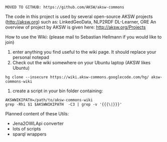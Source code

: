
```
MOVED TO GITHUB: https://github.com/AKSW/aksw-commons
```

The code in this project is used by several open-source AKSW projects (http://aksw.org) such as:
LinkedGeoData, NLP2RDF DL-Learner, ORE
An overview of project by AKSW is given here:
http://aksw.org/Projects

How to use the Wiki:
(please mail to Sebastian Hellmann if you would like to join)
  1. enter anything you find useful to the wiki page. It should replace your personal notepad
  1. Check out the wiki somewhere on your Ubuntu laptop (AKSW likes Ubuntu)
```
hg clone --insecure https://wiki.aksw-commons.googlecode.com/hg/ aksw-commons-wiki
```
  1. create a script in your bin folder containing:
```
AKSWWIKIPATH=/path/to/aksw-commons-wiki
grep -Rhi $1 $AKSWWIKIPATH  -C3 | grep -v '{{{\|}}}' 
```

Planned content of these Utils:
  * Jena2OWLApi converter
  * lots of scripts
  * sparql wrappers